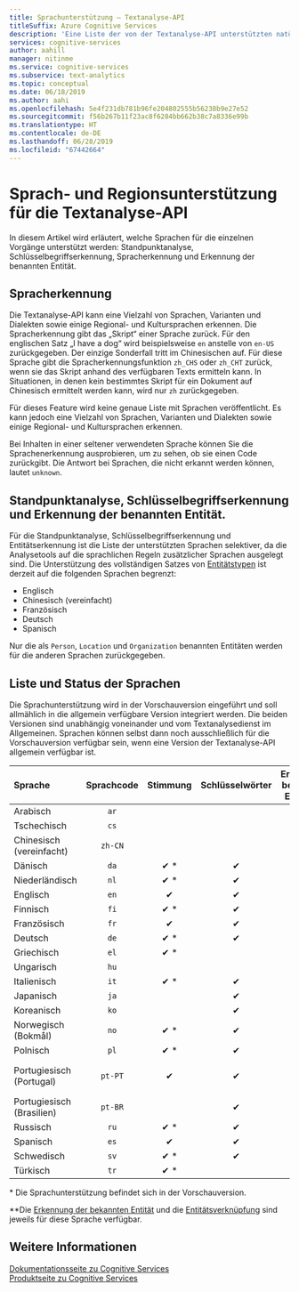 ```yaml
---
title: Sprachunterstützung – Textanalyse-API
titleSuffix: Azure Cognitive Services
description: 'Eine Liste der von der Textanalyse-API unterstützten natürlichen Sprachen. In diesem Artikel wird erläutert, welche Sprachen für die einzelnen Vorgänge unterstützt werden: Standpunktanalyse, Schlüsselbegriffserkennung, Spracherkennung und Entitätserkennung.'
services: cognitive-services
author: aahill
manager: nitinme
ms.service: cognitive-services
ms.subservice: text-analytics
ms.topic: conceptual
ms.date: 06/18/2019
ms.author: aahi
ms.openlocfilehash: 5e4f231db781b96fe204802555b56238b9e27e52
ms.sourcegitcommit: f56b267b11f23ac8f6284bb662b38c7a8336e99b
ms.translationtype: HT
ms.contentlocale: de-DE
ms.lasthandoff: 06/28/2019
ms.locfileid: "67442664"
---
```

# <a name="language-and-region-support-for-the-text-analytics-api"></a>Sprach- und Regionsunterstützung für die Textanalyse-API

In diesem Artikel wird erläutert, welche Sprachen für die einzelnen Vorgänge unterstützt werden: Standpunktanalyse, Schlüsselbegriffserkennung, Spracherkennung und Erkennung der benannten Entität.

## <a name="language-detection"></a>Spracherkennung

Die Textanalyse-API kann eine Vielzahl von Sprachen, Varianten und Dialekten sowie einige Regional- und Kultursprachen erkennen.  Die Spracherkennung gibt das „Skript“ einer Sprache zurück. Für den englischen Satz „I have a dog“ wird beispielsweise `en` anstelle von `en-US` zurückgegeben. Der einzige Sonderfall tritt im Chinesischen auf. Für diese Sprache gibt die Spracherkennungsfunktion `zh_CHS` oder `zh_CHT` zurück, wenn sie das Skript anhand des verfügbaren Texts ermitteln kann. In Situationen, in denen kein bestimmtes Skript für ein Dokument auf Chinesisch ermittelt werden kann, wird nur `zh` zurückgegeben.

Für dieses Feature wird keine genaue Liste mit Sprachen veröffentlicht. Es kann jedoch eine Vielzahl von Sprachen, Varianten und Dialekten sowie einige Regional- und Kultursprachen erkennen. 

Bei Inhalten in einer seltener verwendeten Sprache können Sie die Sprachenerkennung ausprobieren, um zu sehen, ob sie einen Code zurückgibt. Die Antwort bei Sprachen, die nicht erkannt werden können, lautet `unknown`.

## <a name="sentiment-analysis-key-phrase-extraction-and-named-entity-recognition"></a>Standpunktanalyse, Schlüsselbegriffserkennung und Erkennung der benannten Entität.

Für die Standpunktanalyse, Schlüsselbegriffserkennung und Entitätserkennung ist die Liste der unterstützten Sprachen selektiver, da die Analysetools auf die sprachlichen Regeln zusätzlicher Sprachen ausgelegt sind. Die Unterstützung des vollständigen Satzes von [Entitätstypen](how-tos/text-analytics-how-to-entity-linking.md#supported-types-for-named-entity-recognition) ist derzeit auf die folgenden Sprachen begrenzt: 
* Englisch
* Chinesisch (vereinfacht)
* Französisch
* Deutsch
* Spanisch

Nur die als `Person`, `Location` und `Organization` benannten Entitäten werden für die anderen Sprachen zurückgegeben.

## <a name="language-list-and-status"></a>Liste und Status der Sprachen

Die Sprachunterstützung wird in der Vorschauversion eingeführt und soll allmählich in die allgemein verfügbare Version integriert werden. Die beiden Versionen sind unabhängig voneinander und vom Textanalysedienst im Allgemeinen. Sprachen können selbst dann noch ausschließlich für die Vorschauversion verfügbar sein, wenn eine Version der Textanalyse-API allgemein verfügbar ist.

| Sprache    | Sprachcode | Stimmung | Schlüsselwörter | Erkennung benannter Entitäten |   Notizen  |
|:----------- |:-------------:|:---------:|:-----------:|:-----------:|:-----------:
| Arabisch      | `ar`          |           |             | ✔ \*                     | |
| Tschechisch       | `cs`          |           |             | ✔ \*                     | |
| Chinesisch (vereinfacht) | `zh-CN`|           |             | ✔ \*        |    |
| Dänisch      | `da`          | ✔ \*     | ✔           | ✔ \*            |     |
| Niederländisch       | `nl`          | ✔ \*     | ✔          |  ✔ \*           |     |
| Englisch     | `en`          | ✔        | ✔           |  ✔ \*\*     |      |
| Finnisch     | `fi`          | ✔ \*     | ✔           |  ✔ \*           |     |
| Französisch      | `fr`          | ✔        | ✔           |  ✔ \*           |     |
| Deutsch      | `de`          | ✔ \*     | ✔           |  ✔ \*          |     |
| Griechisch       | `el`          | ✔ \*     |             |            |     |
| Ungarisch   | `hu`          |           |             |  ✔ \*          |     | 
| Italienisch     | `it`          | ✔ \*     | ✔           |  ✔ \*           |     |
| Japanisch    | `ja`          |          | ✔           |  ✔ \*          |     |
| Koreanisch      | `ko`          |          | ✔           |  ✔ \*          |     |
| Norwegisch (Bokmål) | `no`  | ✔ \*     |  ✔          | ✔ \*            |     |
| Polnisch      | `pl`          | ✔ \*     |  ✔          |  ✔ \*           |     |
| Portugiesisch (Portugal) | `pt-PT`| ✔        |  ✔          | ✔ \*      |`pt` wird ebenfalls akzeptiert.|
| Portugiesisch (Brasilien)   | `pt-BR`|          |  ✔   |  ✔ \*       |     |
| Russisch     | `ru`          | ✔ \*     | ✔           |  ✔ \*           |     |
| Spanisch     | `es`          | ✔        | ✔           |   ✔ \*\*      |     | 
| Schwedisch     | `sv`          | ✔ \*     | ✔           |   ✔ \*          |     |
| Türkisch     | `tr`          | ✔ \*     |             |   ✔ \*          |  |

\* Die Sprachunterstützung befindet sich in der Vorschauversion.

\*\*Die [Erkennung der bekannten Entität](how-tos/text-analytics-how-to-entity-linking.md#named-entity-recognition-ner) und die [Entitätsverknüpfung](how-tos/text-analytics-how-to-entity-linking.md#entity-linking) sind jeweils für diese Sprache verfügbar.    

## <a name="see-also"></a>Weitere Informationen

[Dokumentationsseite zu Cognitive Services](https://docs.microsoft.com/azure/cognitive-services/)   
[Produktseite zu Cognitive Services](https://azure.microsoft.com/services/cognitive-services/)
